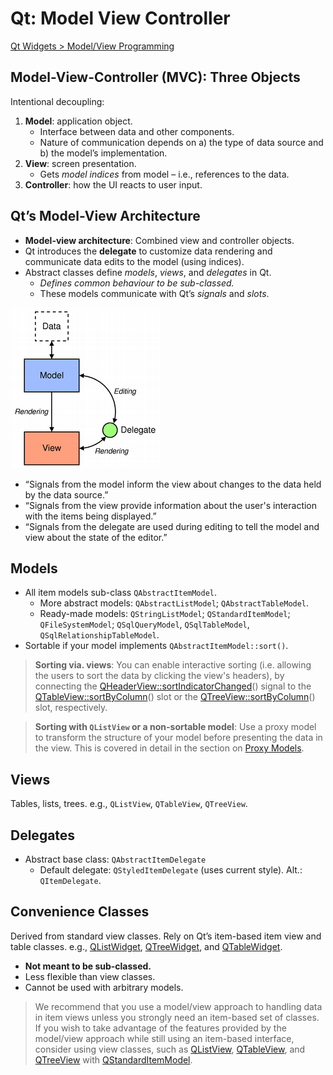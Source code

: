 # Qt: Model View Controller

[Qt Widgets > Model/View Programming](https://doc.qt.io/qt-5/model-view-programming.html)

## Model-View-Controller (MVC): Three Objects

Intentional decoupling:

1. **Model**: application object.
   - Interface between data and other components.
   - Nature of communication depends on a) the type of data source and b) the model’s implementation.
2. **View**: screen presentation.
   - Gets *model indices* from model – i.e., references to the data.
3. **Controller**: how the UI reacts to user input.

## Qt’s Model-View Architecture

- **Model-view architecture**: Combined view and controller objects.
- Qt introduces the **delegate** to customize data rendering and communicate data edits to the model (using indices).
- Abstract classes define *models*, *views*, and *delegates* in Qt.
  - *Defines common behaviour to be sub-classed.*
  - These models communicate with Qt’s *signals* and *slots*.

![Qt's model-view architecture](modelview-overview.png)

- “Signals from the model inform the view about changes to the data held by the data source.”
- “Signals from the view provide information about the user's interaction with the items being displayed.”
- “Signals from the delegate are used during editing to tell the model and view about the state of the editor.”

## Models

- All item models sub-class `QAbstractItemModel`.
  - More abstract models: `QAbstractListModel`; `QAbstractTableModel`.
  - Ready-made models: `QStringListModel`; `QStandardItemModel`; `QFileSystemModel`; `QSqlQueryModel`, `QSqlTableModel`, `QSqlRelationshipTableModel`.
- Sortable if your model implements `QAbstractItemModel::sort()`.

> **Sorting via. views**: You can enable interactive sorting (i.e. allowing the users to sort the data by clicking the view's headers), by connecting the [QHeaderView::sortIndicatorChanged](https://doc.qt.io/qt-5/qheaderview.html#sortIndicatorChanged)() signal to the [QTableView::sortByColumn](https://doc.qt.io/qt-5/qtableview.html#sortByColumn)() slot or the [QTreeView::sortByColumn](https://doc.qt.io/qt-5/qtreeview.html#sortByColumn)() slot, respectively.

> **Sorting with `QListView` or a non-sortable model**: Use a proxy model to transform the structure of your model before presenting the data in the view. This is covered in detail in the section on [Proxy Models](https://doc.qt.io/qt-5/model-view-programming.html#proxy-models).

## Views

Tables, lists, trees. e.g., `QListView`, `QTableView`, `QTreeView`.

## Delegates

- Abstract base class: `QAbstractItemDelegate`
  - Default delegate: `QStyledItemDelegate` (uses current style). Alt.: `QItemDelegate`.

## Convenience Classes

Derived from standard view classes. Rely on Qt’s item-based item view and table classes. e.g., [QListWidget](https://doc.qt.io/qt-5/qlistwidget.html), [QTreeWidget](https://doc.qt.io/qt-5/qtreewidget.html), and [QTableWidget](https://doc.qt.io/qt-5/qtablewidget.html).

- **Not meant to be sub-classed.**
- Less flexible than view classes.
- Cannot be used with arbitrary models.

> We recommend that you use a model/view approach to handling data in item views unless you strongly need an item-based set of classes. If you wish to take advantage of the features provided by the model/view approach while still using an item-based interface, consider using view classes, such as [QListView](https://doc.qt.io/qt-5/qlistview.html), [QTableView](https://doc.qt.io/qt-5/qtableview.html), and [QTreeView](https://doc.qt.io/qt-5/qtreeview.html) with [QStandardItemModel](https://doc.qt.io/qt-5/qstandarditemmodel.html).